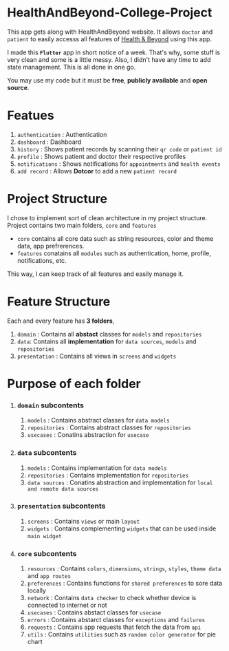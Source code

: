 # HealthAndBeyond-College-Project
This app gets along with HealthAndBeyond website. It allows `doctor` and `patient` to easily accesss all features of [Health & Beyond](https://healthandbeyond.xyz/) using this app.

I made this **`Flutter`** app in short notice of a week.
That's why, some stuff is very clean and some is a little messy.
Also, I didn't have any time to add state management.
This is all done in one go.

You may use my code but it must be **free**, **publicly available** and **open source**.

# Featues

1. `authentication` : Authentication
2. `dashboard` : Dashboard
3. `history` :  Shows patient records by scanning their `qr code` or `patient id`
4. `profile` :  Shows patient and doctor their respective profiles
5. `notifications` : Shows notifications for `appointments` and `health events`
6. `add record` : Allows **Dotcor** to add a new `patient record`

# Project Structure

I chose to implement sort of clean architecture in my project structure.
Project contains two main folders, `core` and `features`

- `core` contains all core data such as string resources, color and theme data, app prefrerences.
- `features` conatains all `modules` such as authentication, home, profile, notifications, etc.

This way, I can keep track of all features and easily manage it.

# Feature Structure

Each and every feature has **3 folders**,

1. `domain` : Contains all **abstact** classes for `models` and `repositories`
2. `data`: Contains all **implementation** for `data sources`, `models` and `repositories`
3. `presentation` : Contains all views in `screens` and `widgets`

# Purpose of each folder

1. ### `domain` subcontents

    1. `models` : Contains abstract classes for `data models`
    2. `repositories` : Contains abstract classes for `repositories`
    3. `usecases` : Conatins abstraction for `usecase`

2. ### `data` subcontents

    1. `models` : Contains implementation for `data models`
    2. `repositories` : Contains implementation for `repositories`
    3. `data sources` : Conatins abstraction and implementation for `local and remote data sources`

3. ### `presentation` subcontents

    1. `screens` : Contains `views` or main `layout`
    2. `widgets` : Contains complementing `widgets` that can be used inside `main widget`

4. ### `core` subcontents

    1. `resources` : Contains `colors`, `dimensions`, `strings`, `styles`, `theme data` and `app routes`
    2. `preferences` : Contains functions for `shared preferences` to sore data locally
    3. `network` : Contains `data checker` to check whether device is connected to internet or not
    4. `usecases` : Contains abstact classes for `usecase`
    5. `errors` : Contains abstarct classes for `exceptions` and `failures`
    6. `requests` : Contains app requests that fetch the data from `api`
    7. `utils` : Contains `utilities` such as `random color generator` for pie chart
